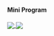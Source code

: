 #### Mini Program

<a href="https://windmill0503.github.io/get-cattalk/">
  <img align="center" src="https://github-readme-stats.vercel.app/api/pin/?username=windmill0503&repo=get-cattalk" />
</a>
<a href="https://windmill0503.github.io/get-cityweather/">
  <img align="center" src="https://github-readme-stats.vercel.app/api/pin/?username=windmill0503&repo=get-cityweather" />
</a>


